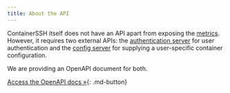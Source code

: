 ```yaml
---
title: About the API
---
```


ContainerSSH itself does not have an API apart from exposing the [metrics](../metrics.md). However, it requires two external APIs: the [authentication server](../auth.md) for user authentication and the [config server](../configserver.md) for supplying a user-specific container configuration.

We are providing an OpenAPI document for both.

[Access the OpenAPI docs »](authconfig/){: .md-button}
